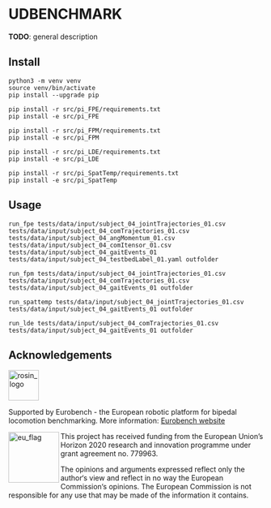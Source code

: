 # UDBENCHMARK

**TODO**: general description

## Install

```term
python3 -m venv venv
source venv/bin/activate
pip install --upgrade pip

pip install -r src/pi_FPE/requirements.txt
pip install -e src/pi_FPE

pip install -r src/pi_FPM/requirements.txt
pip install -e src/pi_FPM

pip install -r src/pi_LDE/requirements.txt
pip install -e src/pi_LDE

pip install -r src/pi_SpatTemp/requirements.txt
pip install -e src/pi_SpatTemp

```

## Usage

```term
run_fpe tests/data/input/subject_04_jointTrajectories_01.csv tests/data/input/subject_04_comTrajectories_01.csv tests/data/input/subject_04_angMomentum_01.csv tests/data/input/subject_04_comItensor_01.csv tests/data/input/subject_04_gaitEvents_01 tests/data/input/subject_04_testbedLabel_01.yaml outfolder
```

```term
run_fpm tests/data/input/subject_04_jointTrajectories_01.csv tests/data/input/subject_04_comTrajectories_01.csv tests/data/input/subject_04_gaitEvents_01 outfolder
```

```term
run_spattemp tests/data/input/subject_04_jointTrajectories_01.csv tests/data/input/subject_04_gaitEvents_01 outfolder
```

```term
run_lde tests/data/input/subject_04_comTrajectories_01.csv tests/data/input/subject_04_gaitEvents_01 outfolder
```

## Acknowledgements

<a href="http://eurobench2020.eu">
  <img src="http://eurobench2020.eu/wp-content/uploads/2018/06/cropped-logoweb.png"
       alt="rosin_logo" height="60" >
</a>

Supported by Eurobench - the European robotic platform for bipedal locomotion benchmarking.
More information: [Eurobench website][eurobench_website]

<img src="http://eurobench2020.eu/wp-content/uploads/2018/02/euflag.png"
     alt="eu_flag" width="100" align="left" >

This project has received funding from the European Union’s Horizon 2020
research and innovation programme under grant agreement no. 779963.

The opinions and arguments expressed reflect only the author‘s view and
reflect in no way the European Commission‘s opinions.
The European Commission is not responsible for any use that may be made
of the information it contains.

[eurobench_logo]: http://eurobench2020.eu/wp-content/uploads/2018/06/cropped-logoweb.png
[eurobench_website]: http://eurobench2020.eu "Go to website"
